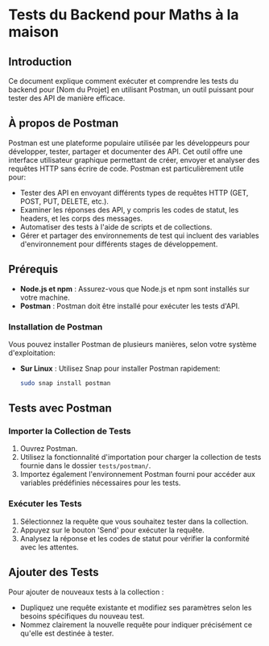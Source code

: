 # Tests du Backend pour Maths à la maison

## Introduction
Ce document explique comment exécuter et comprendre les tests du backend pour [Nom du Projet] en utilisant Postman, un outil puissant pour tester des API de manière efficace.

## À propos de Postman
Postman est une plateforme populaire utilisée par les développeurs pour développer, tester, partager et documenter des API. Cet outil offre une interface utilisateur graphique permettant de créer, envoyer et analyser des requêtes HTTP sans écrire de code. Postman est particulièrement utile pour:
- Tester des API en envoyant différents types de requêtes HTTP (GET, POST, PUT, DELETE, etc.).
- Examiner les réponses des API, y compris les codes de statut, les headers, et les corps des messages.
- Automatiser des tests à l'aide de scripts et de collections.
- Gérer et partager des environnements de test qui incluent des variables d'environnement pour différents stages de développement.

## Prérequis
- **Node.js et npm** : Assurez-vous que Node.js et npm sont installés sur votre machine.
- **Postman** : Postman doit être installé pour exécuter les tests d'API.

### Installation de Postman
Vous pouvez installer Postman de plusieurs manières, selon votre système d'exploitation:
- **Sur Linux** : Utilisez Snap pour installer Postman rapidement:
  ```bash
  sudo snap install postman
  ```

## Tests avec Postman

### Importer la Collection de Tests
1. Ouvrez Postman.
2. Utilisez la fonctionnalité d'importation pour charger la collection de tests fournie dans le dossier `tests/postman/`.
3. Importez également l'environnement Postman fourni pour accéder aux variables prédéfinies nécessaires pour les tests.

### Exécuter les Tests
1. Sélectionnez la requête que vous souhaitez tester dans la collection.
2. Appuyez sur le bouton 'Send' pour exécuter la requête.
3. Analysez la réponse et les codes de statut pour vérifier la conformité avec les attentes.

## Ajouter des Tests
Pour ajouter de nouveaux tests à la collection :
- Dupliquez une requête existante et modifiez ses paramètres selon les besoins spécifiques du nouveau test.
- Nommez clairement la nouvelle requête pour indiquer précisément ce qu'elle est destinée à tester.
